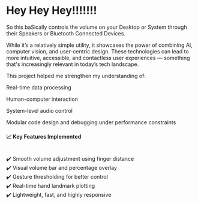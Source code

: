 # Hey Hey Hey!!!!!!! 

So this baSically controls the volume on your Desktop or System through their Speakers or Bluetooth Connected Devices.<br>

While it’s a relatively simple utility, it showcases the power of combining AI, computer vision, and user-centric design. These technologies can lead to more intuitive, accessible, and contactless user experiences — something that's increasingly relevant in today’s tech landscape.<br>

This project helped me strengthen my understanding of:

Real-time data processing

Human-computer interaction

System-level audio control

Modular code design and debugging under performance constraints


<h4>📈 Key Features Implemented</h4><br>
✔️ Smooth volume adjustment using finger distance<br>
✔️ Visual volume bar and percentage overlay<br>
✔️ Gesture thresholding for better control<br>
✔️ Real-time hand landmark plotting<br>
✔️ Lightweight, fast, and highly responsive<br>


